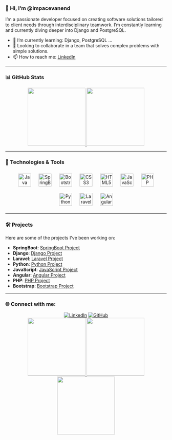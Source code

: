 ### 👋 Hi, I’m @impacevanend

I’m a passionate developer focused on creating software solutions tailored to client needs through interdisciplinary teamwork. I’m constantly learning and currently diving deeper into Django and PostgreSQL.

- 🌱 I’m currently learning: Django, PostgreSQL ...
- 💞️ Looking to collaborate in a team that solves complex problems with simple solutions.
- 📫 How to reach me: [LinkedIn](https://www.linkedin.com/in/jose-luis-bravo-carrillo-desarrollador-fullstack/)

---

### 📊 GitHub Stats

<div align="center">
  <a href="https://github.com/impacevanend">
    <img height="180em" src="https://github-readme-stats.vercel.app/api?username=impacevanend&show_icons=true&theme=onedark&include_all_commits=true&count_private=true"/>
    <img height="180em" src="https://github-readme-stats.vercel.app/api/top-langs/?username=impacevanend&layout=compact&langs_count=7&theme=onedark"/>
  </a>
</div>

---

### 🔧 Technologies & Tools

<div align="center">
  <img src="https://cdn.jsdelivr.net/gh/devicons/devicon/icons/java/java-original.svg" alt="Java" width="40px" style="margin: 10px;"/>
  <img src="https://cdn.jsdelivr.net/gh/devicons/devicon/icons/spring/spring-original.svg" alt="SpringBoot" width="40px" style="margin: 10px;"/>
  <img src="https://cdn.jsdelivr.net/gh/devicons/devicon/icons/bootstrap/bootstrap-original.svg" alt="Bootstrap" width="40px" style="margin: 10px;"/>
  <img src="https://cdn.jsdelivr.net/gh/devicons/devicon/icons/css3/css3-original.svg" alt="CSS3" width="40px" style="margin: 10px;"/>
  <img src="https://cdn.jsdelivr.net/gh/devicons/devicon/icons/html5/html5-original.svg" alt="HTML5" width="40px" style="margin: 10px;"/>
  <img src="https://cdn.jsdelivr.net/gh/devicons/devicon/icons/javascript/javascript-original.svg" alt="JavaScript" width="40px" style="margin: 10px;"/>
  <img src="https://cdn.jsdelivr.net/gh/devicons/devicon/icons/php/php-original.svg" alt="PHP" width="40px" style="margin: 10px;"/>
  <img src="https://cdn.jsdelivr.net/gh/devicons/devicon/icons/python/python-original.svg" alt="Python" width="40px" style="margin: 10px;"/>
  <img src="https://cdn.jsdelivr.net/gh/devicons/devicon/icons/laravel/laravel-original.svg" alt="Laravel" width="40px" style="margin: 10px;"/>
  <img src="https://cdn.jsdelivr.net/gh/devicons/devicon/icons/angularjs/angularjs-original.svg" alt="Angular" width="40px" style="margin: 10px;"/>
</div>

---

### 🛠️ Projects

Here are some of the projects I've been working on:
- **SpringBoot**: [SpringBoot Project](https://github.com/impacevanend/SpringMicroservice)
- **Django**: [Django Project](https://github.com/impacevanend/dint)
- **Laravel**: [Laravel Project](https://github.com/impacevanend/proyectoLarable)
- **Python**: [Python Project](https://github.com/impacevanend/ascii-maze-runner)
- **JavaScript**: [JavaScript Project](https://github.com/impacevanend/fullpSF)
- **Angular**: [Angular Project](https://github.com/impacevanend/fullpSFt)
- **PHP**: [PHP Project](https://github.com/impacevanend/MORITASTORE)
- **Bootstrap**: [Bootstrap Project](https://github.com/impacevanend/MORITASTORE)

---

### 🌐 Connect with me:

<div align="center">
  <a href="https://www.linkedin.com/in/jose-luis-bravo-carrillo-desarrollador-fullstack/"><img src="https://img.shields.io/badge/LinkedIn-blue?style=flat&logo=linkedin&labelColor=blue" alt="LinkedIn"></a>
  <a href="https://github.com/impacevanend/impacevanend/blob/main/README.md"><img src="https://img.shields.io/badge/GitHub-black?style=flat&logo=github&labelColor=black" alt="GitHub"></a>
</div>

<div align="center">
  <a href="https://github.com/impacevanend">
    <img height="180em" src="https://github-profile-summary-cards.vercel.app/api/cards/profile-details?username=impacevanend&theme=github_dark" />
    <img height="180em" src="https://github-profile-summary-cards.vercel.app/api/cards/stats?username=impacevanend&theme=github_dark" />
    <img height="180em" src="https://github-profile-summary-cards.vercel.app/api/cards/productive-time?username=impacevanend&theme=github_dark" />
  </a>
</div>
